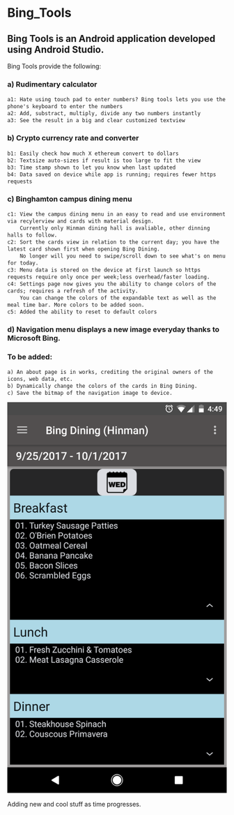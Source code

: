 # Bing_Tools
## Bing Tools is an Android application developed using Android Studio.

Bing Tools provide the following:

### a) Rudimentary calculator
	a1: Hate using touch pad to enter numbers? Bing tools lets you use the phone's keyboard to enter the numbers
	a2: Add, substract, multiply, divide any two numbers instantly
	a3: See the result in a big and clear customized textview

### b) Crypto currency rate and converter 
	b1: Easily check how much X ethereum convert to dollars
	b2: Textsize auto-sizes if result is too large to fit the view
	b3: Time stamp shown to let you know when last updated
	b4: Data saved on device while app is running; requires fewer https requests
  
### c) Binghamton campus dining menu
	c1: View the campus dining menu in an easy to read and use environment via recylerview and cards with material design. 
	    Currently only Hinman dining hall is avaliable, other dinning halls to follow.
	c2: Sort the cards view in relation to the current day; you have the latest card shown first when opening Bing Dining.
	    No longer will you need to swipe/scroll down to see what's on menu for today.
	c3: Menu data is stored on the device at first launch so https requests require only once per week;less overhead/faster loading.
	c4: Settings page now gives you the ability to change colors of the cards; requires a refresh of the activity. 
	    You can change the colors of the expandable text as well as the meal time bar. More colors to be added soon.
	c5: Added the ability to reset to default colors
  
### d) Navigation menu displays a new image everyday thanks to Microsoft Bing.
  
### To be added:
	a) An about page is in works, crediting the original owners of the icons, web data, etc.
	b) Dynamically change the colors of the cards in Bing Dining.
	c) Save the bitmap of the navigation image to device. 

![Alt text](images/Bing_Tools_1.png "Bing_Dining1")


Adding new and cool stuff as time progresses.
